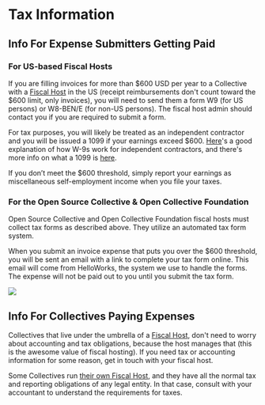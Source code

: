 # Tax Information

## Info For Expense Submitters Getting Paid

### For US-based Fiscal Hosts

If you are filling invoices for more than $600 USD per year to a Collective with a [Fiscal Host](../fiscal-hosts/fiscal-hosts.md) in the US (receipt reimbursements don't count toward the $600 limit, only invoices), you will need to send them a form W9 (for US persons) or W8-BEN/E (for non-US persons). The fiscal host admin should contact you if you are required to submit a form.

For tax purposes, you will likely be treated as an independent contractor and you will be issued a 1099 if your earnings exceed $600. [Here](https://turbotax.intuit.com/tax-tools/tax-tips/Self-Employment-Taxes/Filing-IRS-Form-W-9/INF19741.html)'s a good explanation of how W-9s work for independent contractors, and there's more info on what a 1099 is [here](https://turbotax.intuit.com/tax-tools/tax-tips/Self-Employment-Taxes/What-is-an-IRS-1099-Form-/INF14810.html).

If you don’t meet the $600 threshold, simply report your earnings as miscellaneous self-employment income when you file your taxes.

### For the Open Source Collective & Open Collective Foundation

Open Source Collective and Open Collective Foundation fiscal hosts must collect tax forms as described above. They utilize an automated tax form system.

When you submit an invoice expense that puts you over the $600 threshold, you will be sent an email with a link to complete your tax form online. This email will come from HelloWorks, the system we use to handle the forms. The expense will not be paid out to you until you submit the tax form.

![](../.gitbook/assets/tax\_banner.png)

## Info For Collectives Paying Expenses

Collectives that live under the umbrella of a [Fiscal Host](../fiscal-hosts/fiscal-hosts.md), don't need to worry about accounting and tax obligations, because the host manages that (this is the awesome value of fiscal hosting). If you need tax or accounting information for some reason, get in touch with your fiscal host.

Some Collectives run [their own Fiscal Host](../fiscal-hosts/become-a-fiscal-host.md), and they have all the normal tax and reporting obligations of any legal entity. In that case, consult with your accountant to understand the requirements for taxes.
